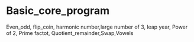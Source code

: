 # Basic_core_program
Even_odd, flip_coin, harmonic number,large number of 3, leap year, Power of 2, Prime factot, Quotient_remainder,Swap,Vowels

